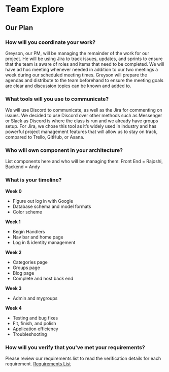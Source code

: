 # Team Explore

## Our Plan

### How will you coordinate your work?

Greyson, our PM, will be managing the remainder of the work for our project. He will be using Jira to track issues, updates, and sprints to ensure that the team is aware of roles and items that need to be completed. We will have ad hoc meeting whenever needed in addition to our two meetings a week during our scheduled meeting times. Greyson will prepare the agendas and distribute to the team beforehand to ensure the meeting goals are clear and discussion topics can be known and added to.

### What tools will you use to communicate?

We will use Discord to communicate, as well as the Jira for commenting on issues. We decided to use Discord over other methods such as Messenger or Slack as Discord is where the class is run and we already have groups setup. For Jira, we chose this tool as it’s widely used in industry and has powerful project management features that will allow us to stay on track, compared to Trello, GitHub, or Asana.

### Who will own component in your architecture?

List components here and who will be managing them: Front End = Rajoshi, Backend = Andy

### What is your timeline?

**Week 0**

* Figure out log in with Google
* Database schema and model formats
* Color scheme

**Week 1**

* Begin Handlers
* Nav bar and home page
* Log in & identity management

**Week 2**

* Categories page
* Groups page
* Blog page
* Complete and host back end

**Week 3**

* Admin and mygroups

**Week 4**

* Testing and bug fixes
* Fit, finish, and polish
* Application efficiency
* Troubleshooting

### How will you verify that you've met your requirements?

Please review our requirements list to read the verification details for each requirement. [Requirements List](https://github.com/autumn-info-442a/team-e/blob/main/HW3.md)